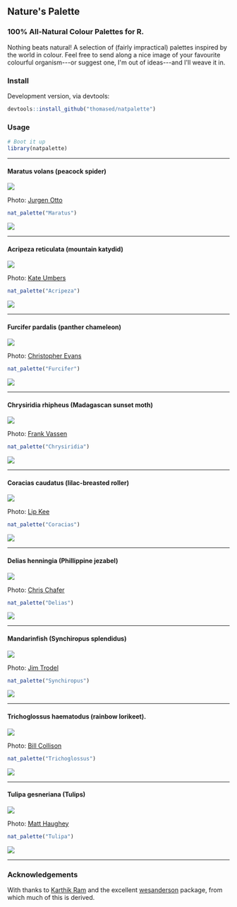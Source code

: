 Nature's Palette
----------------

### 100% All-Natural Colour Palettes for R.

Nothing beats natural! A selection of (fairly impractical) palettes inspired by the world in colour. Feel free to send along a nice image of your favourite colourful organism---or suggest one, I'm out of ideas---and I'll weave it in.

### Install

Development version, via devtools:

``` r
devtools::install_github("thomased/natpalette")
```

### Usage

``` r
# Boot it up
library(natpalette)
```

------------------------------------------------------------------------

#### Maratus volans (peacock spider)

![](./img/maratus.jpg)

Photo: [Jurgen Otto](https://www.flickr.com/photos/59431731@N05/)

``` r
nat_palette("Maratus")
```

![](figs/maratus-1.png)

------------------------------------------------------------------------

#### Acripeza reticulata (mountain katydid)

![](./img/acripeza.jpg)

Photo: [Kate Umbers](http://www.kateumbers.com)

``` r
nat_palette("Acripeza")
```

![](figs/acripeza-1.png)

------------------------------------------------------------------------

#### Furcifer pardalis (panther chameleon)

![](./img/furcifer.jpg)

Photo: [Christopher Evans](https://www.flickr.com/photos/chris_e/)

``` r
nat_palette("Furcifer")
```

![](figs/furcifur-1.png)

------------------------------------------------------------------------

#### Chrysiridia rhipheus (Madagascan sunset moth)

![](./img/chrysiridia.jpg)

Photo: [Frank Vassen](https://www.flickr.com/photos/42244964@N03/)

``` r
nat_palette("Chrysiridia")
```

![](figs/chrysiridia-1.png)

------------------------------------------------------------------------

#### Coracias caudatus (lilac-breasted roller)

![](./img/coracias.jpg)

Photo: [Lip Kee](https://www.flickr.com/photos/lipkee/)

``` r
nat_palette("Coracias")
```

![](figs/coracias-1.png)

------------------------------------------------------------------------

#### Delias henningia (Phillippine jezabel)

![](./img/delias.jpg)

Photo: [Chris Chafer](https://www.flickr.com/photos/chris_chafer/)

``` r
nat_palette("Delias")
```

![](figs/delias-1.png)

------------------------------------------------------------------------

#### Mandarinfish (Synchiropus splendidus)

![](./img/synchiropus.jpg)

Photo: [Jim Trodel](https://www.flickr.com/photos/trodel/)

``` r
nat_palette("Synchiropus")
```

![](figs/synchiropus-1.png)

------------------------------------------------------------------------

#### Trichoglossus haematodus (rainbow lorikeet).

![](./img/trichoglossus.jpg)

Photo: [Bill Collison](https://www.flickr.com/photos/billcollison/)

``` r
nat_palette("Trichoglossus")
```

![](figs/trichoglossus-1.png)

------------------------------------------------------------------------

#### Tulipa gesneriana (Tulips)

![](./img/tulipa.jpg)

Photo: [Matt Haughey](https://www.flickr.com/photos/mathowie/)

``` r
nat_palette("Tulipa")
```

![](figs/tulip-1.png)

------------------------------------------------------------------------

### Acknowledgements

With thanks to [Karthik Ram](http://inundata.org) and the excellent [wesanderson](https://github.com/karthik/wesanderson) package, from which much of this is derived.
